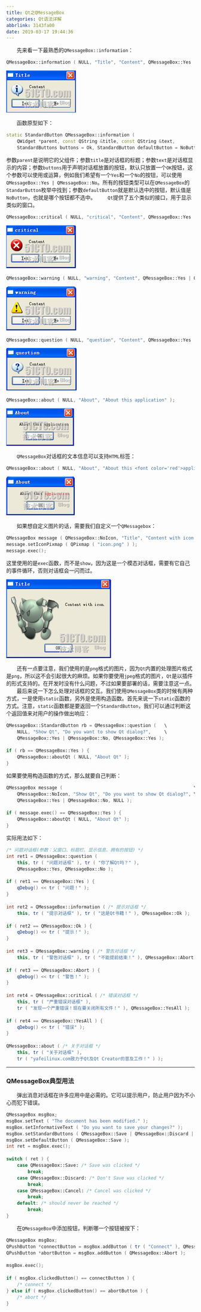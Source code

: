 ```yaml
---
title: Qt之QMessageBox
categories: Qt语法详解
abbrlink: 3143fa00
date: 2019-03-17 19:44:36
---
```

&emsp;&emsp;先来看一下最熟悉的`QMessageBox::information`：

``` cpp
QMessageBox::information ( NULL, "Title", "Content", QMessageBox::Yes | QMessageBox::No, QMessageBox::Yes );
```

<img src="./Qt之QMessageBox/1.png">

&emsp;&emsp;函数原型如下：

``` cpp
static StandardButton QMessageBox::information (
    QWidget *parent, const QString &title, const QString &text,
    StandardButtons buttons = Ok, StandardButton defaultButton = NoButton );
```

参数`parent`是说明它的父组件；参数`title`是对话框的标题；参数`text`是对话框显示的内容；参数`buttons`用于声明对话框放置的按钮，默认只放置一个`OK`按钮，这个参数可以使用或运算，例如我们希望有一个`Yes`和一个`No`的按钮，可以使用`QMessageBox::Yes | QMessageBox::No`。所有的按钮类型可以在`QMessageBox`的`StandarButton`枚举中找到；参数`defaultButton`就是默认选中的按钮，默认值是`NoButton`，也就是哪个按钮都不选中。
&emsp;&emsp;`Qt`提供了五个类似的接口，用于显示类似的窗口。

``` cpp
QMessageBox::critical ( NULL, "critical", "Content", QMessageBox::Yes | QMessageBox::No, QMessageBox::Yes );
```

<img src="./Qt之QMessageBox/2.png">

``` cpp
QMessageBox::warning ( NULL, "warning", "Content", QMessageBox::Yes | QMessageBox::No, QMessageBox::Yes );
```

<img src="./Qt之QMessageBox/3.png">

``` cpp
QMessageBox::question ( NULL, "question", "Content", QMessageBox::Yes | QMessageBox::No, QMessageBox::Yes );
```

<img src="./Qt之QMessageBox/4.png">

``` cpp
QMessageBox::about ( NULL, "About", "About this application" );
```

<img src="./Qt之QMessageBox/5.png">

&emsp;&emsp;`QMessageBox`对话框的文本信息可以支持`HTML`标签：

``` cpp
QMessageBox::about ( NULL, "About", "About this <font color='red'>application</font>" );
```

<img src="./Qt之QMessageBox/6.png">

&emsp;&emsp;如果想自定义图片的话，需要我们自定义一个`QMessagebox`：

``` cpp
QMessageBox message ( QMessageBox::NoIcon, "Title", "Content with icon." );
message.setIconPixmap ( QPixmap ( "icon.png" ) );
message.exec();
```

这里使用的是`exec`函数，而不是`show`，因为这是一个模态对话框，需要有它自己的事件循环，否则对话框会一闪而过。

<img src="./Qt之QMessageBox/7.png">

&emsp;&emsp;还有一点要注意，我们使用的是`png`格式的图片，因为`Qt`内置的处理图片格式是`png`，所以这不会引起很大的麻烦。如果你要使用`jpeg`格式的图片，`Qt`是以插件的形式支持的。在开发时没有什么问题，不过如果要部署的话，需要注意这一点。
&emsp;&emsp;最后来说一下怎么处理对话框的交互。我们使用`QMessageBox`类的时候有两种方式，一是使用`static`函数，另外是使用构造函数。首先来说一下`static`函数的方式。注意，`static`函数都是要返回一个`StandardButton`，我们可以通过判断这个返回值来对用户的操作做出响应：

``` cpp
QMessageBox::StandardButton rb = QMessageBox::question (   \
    NULL, "Show Qt", "Do you want to show Qt dialog?",     \
    QMessageBox::Yes | QMessageBox::No, QMessageBox::Yes );
​
if ( rb == QMessageBox::Yes ) {
    QMessageBox::aboutQt ( NULL, "About Qt" );
}
```

如果要使用构造函数的方式，那么就要自己判断：

``` cpp
QMessageBox message (                                                 \
    QMessageBox::NoIcon, "Show Qt", "Do you want to show Qt dialog?", \
    QMessageBox::Yes | QMessageBox::No, NULL );
​
if ( message.exec() == QMessageBox::Yes ) {
    QMessageBox::aboutQt ( NULL, "About Qt" );
}
```

实际用法如下：

``` cpp
/* 问题对话框(参数：父窗口、标题栏、显示信息、拥有的按钮) */
int ret1 = QMessageBox::question (
    this, tr ( "问题对话框" ), tr ( "你了解Qt吗？" ),
    QMessageBox::Yes, QMessageBox::No );
​
if ( ret1 == QMessageBox::Yes ) {
    qDebug() << tr ( "问题！" );
}
​
int ret2 = QMessageBox::information ( /* 提示对话框 */
    this, tr ( "提示对话框" ), tr ( "这是Qt书籍！" ), QMessageBox::Ok );
​
if ( ret2 == QMessageBox::Ok ) {
    qDebug() << tr ( "提示！" );
}
​
int ret3 = QMessageBox::warning ( /* 警告对话框 */
    this, tr ( "警告对话框" ), tr ( "不能提前结束！" ), QMessageBox::Abort );
​
if ( ret3 == QMessageBox::Abort ) {
    qDebug() << tr ( "警告！" );
}
​
int ret4 = QMessageBox::critical ( /* 错误对话框 */
    this, tr ( "严重错误对话框" ),
    tr ( "发现一个严重错误！现在要关闭所有文件！" ), QMessageBox::YesAll );
​
if ( ret4 == QMessageBox::YesAll ) {
    qDebug() << tr ( "错误" );
}
​
QMessageBox::about ( /* 关于对话框 */
    this, tr ( "关于对话框" ),
    tr ( "yafeilinux.com致力于Qt及Qt Creator的普及工作！" ) );
```

---

### QMessageBox典型用法

&emsp;&emsp;弹出消息对话框在许多应用中是必需的。它可以提示用户，防止用户因为不小心而犯下错误。

``` cpp
QMessageBox msgBox;
msgBox.setText ( "The document has been modified." );
msgBox.setInformativeText ( "Do you want to save your changes?" );
msgBox.setStandardButtons ( QMessageBox::Save | QMessageBox::Discard | QMessageBox::Cancel );
msgBox.setDefaultButton ( QMessageBox::Save );
int ret = msgBox.exec();
​
switch ( ret ) {
    case QMessageBox::Save: /* Save was clicked */
        break;
    case QMessageBox::Discard: /* Don't Save was clicked */
        break;
    case QMessageBox::Cancel: /* Cancel was clicked */
        break;
    default: /* should never be reached */
        break;
}
```

&emsp;&emsp;在`QMessageBox`中添加按钮，判断哪一个按钮被按下：

``` cpp
QMessageBox msgBox;
QPushButton *connectButton = msgBox.addButton ( tr ( "Connect" ), QMessageBox::ActionRole );
QPushButton *abortButton = msgBox.addButton ( QMessageBox::Abort );
​
msgBox.exec();
​
if ( msgBox.clickedButton() == connectButton ) {
    /* connect */
} else if ( msgBox.clickedButton() == abortButton ) {
    /* abort */
}
```